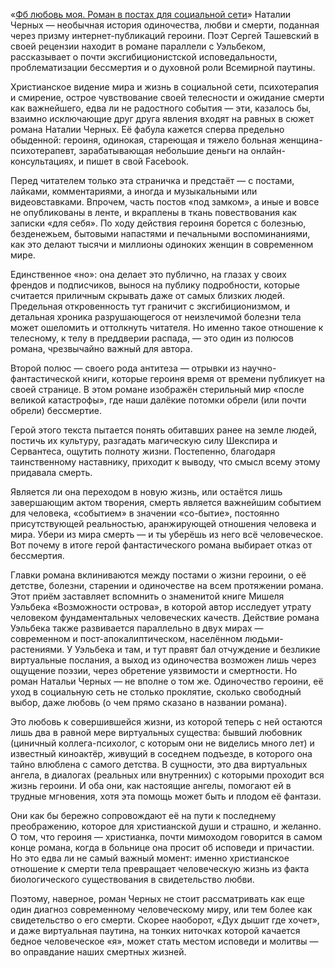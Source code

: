 «[Фб любовь моя. Роман в постах для социальной сети](https://magazines.gorky.media/volga/2019/7/fb-lyubov-moya.html)»‌ Наталии Черных — необычная история одиночества, любви и смерти, поданная через призму интернет-публикаций героини. Поэт Сергей Ташевский в своей рецензии находит в романе параллели с Уэльбеком, рассказывает о почти эксгибиционистской исповедальности, проблематизации бессмертия и о духовной роли Всемирной паутины.

Христианское видение мира и жизнь в социальной сети, психотерапия и смирение, острое чувствование своей телесности и ожидание смерти как важнейшего, едва ли не радостного события — эти, казалось бы, взаимно исключающие друг друга явления входят на равных в сюжет романа Наталии Черных. Её фабула кажется сперва предельно обыденной: героиня, одинокая, стареющая и тяжело больная женщина-психотерапевт, зарабатывающая небольшие деньги на онлайн-консультациях, и пишет в свой Facebook.  


Перед читателем только эта страничка и предстаёт — с постами, лайками, комментариями, а иногда и музыкальными или видеовставками. Впрочем, часть постов «под замком», а иные и вовсе не опубликованы в ленте, и вкраплены в ткань повествования как записки «для себя». По ходу действия героиня борется с болезнью, безденежьем, бытовыми напастями и печальными воспоминаниями, как это делают тысячи и миллионы одиноких женщин в современном мире. 

Единственное «но»: она делает это публично, на глазах у своих френдов и подписчиков, вынося на публику подробности, которые считается приличным скрывать даже от самых близких людей. Предельная откровенность тут граничит с эксгибиционизмом, и детальная хроника разрушающегося от неизлечимой болезни тела может ошеломить и оттолкнуть читателя. Но именно такое отношение к телесному, к телу в преддверии распада, — это один из полюсов романа, чрезвычайно важный для автора. 

Второй полюс — своего рода антитеза — отрывки из научно-фантастической книги, которые героиня время от времени публикует на своей странице. В этом романе изображён стерильный мир «после великой катастрофы», где наши далёкие потомки обрели (или почти обрели) бессмертие. 

Герой этого текста пытается понять обитавших ранее на земле людей, постичь их культуру, разгадать магическую силу Шекспира и Сервантеса, ощутить полноту жизни. Постепенно, благодаря таинственному наставнику, приходит к выводу, что смысл всему этому придавала смерть. 

Является ли она переходом в новую жизнь, или остаётся лишь завершающим актом творения, смерть является важнейшим событием для человека, «событием» в значении «со-бытие», постоянно присутствующей реальностью, аранжирующей отношения человека и мира. Убери из мира смерть — и ты уберёшь из него всё человеческое. Вот почему в итоге герой фантастического романа выбирает отказ от бессмертия. 

Главки романа вклиниваются между постами о жизни героини, о её детстве, болезни, старении и одиночестве на всем протяжении романа. Этот приём заставляет вспомнить о знаменитой книге Мишеля Уэльбека «Возможности острова», в которой автор исследует утрату человеком фундаментальных человеческих качеств. Действие романа Уэльбека также развивается параллельно в двух мирах — современном и пост-апокалиптическом, населённом людьми-растениями. У Уэльбека и там, и тут правят бал отчуждение и безликие виртуальные послания, а выход из одиночества возможен лишь через ощущение поэзии, через обретение уязвимости и смертности. Но роман Натальи Черных — не вполне о том же. Одиночество героини, её уход в социальную сеть не столько проклятие, сколько свободный выбор, даже любовь (о чем прямо сказано в названии романа). 

Это любовь к совершившейся жизни, из которой теперь с ней остаются лишь два в равной мере виртуальных существа: бывший любовник (циничный коллега-психолог, с которым они не виделись много лет) и известный киноактёр, живущий в соседнем подъезде, в которого она тайно влюблена с самого детства. В сущности, это два виртуальных ангела, в диалогах (реальных или внутренних) с которыми проходит вся жизнь героини. И оба они, как настоящие ангелы, помогают ей в трудные мгновения, хотя эта помощь может быть и плодом её фантази. 

Они как бы бережно сопровождают её на пути к последнему преображению, которое для христианской души и страшно, и желанно. О том, что героиня — христианка, почти мимоходом говорится в самом конце романа, когда в больнице она просит об исповеди и причастии. Но это едва ли не самый важный момент: именно христианское отношение к смерти тела превращает человеческую жизнь из факта биологического существования в свидетельство любви. 

Поэтому, наверное, роман Черных не стоит рассматривать как еще один диагноз современному человеческому миру, или тем более как свидетельство о его смерти. Скорее наоборот, «Дух дышит где хочет», и даже виртуальная паутина, на тонких ниточках которой качается бедное человеческое «я», может стать местом исповеди и молитвы — во оправдание наших смертных жизней.
